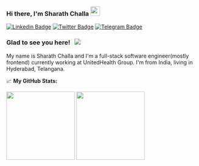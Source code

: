 ### Hi there,  I'm Sharath Challa <img src="https://media.giphy.com/media/hvRJCLFzcasrR4ia7z/giphy.gif" width="25px">
[![Linkedin Badge](https://img.shields.io/badge/-LinkedIn-0e76a8?style=flat-square&logo=Linkedin&logoColor=white)](https://linkedin.com/in/src200)
[![Twitter Badge](https://img.shields.io/badge/-Twitter-00acee?style=flat-square&logo=Twitter&logoColor=white)](https://twitter.com/src200)
[![Telegram Badge](https://img.shields.io/badge/-Telegram-0088cc?style=flat-square&logo=Telegram&logoColor=white)](https://t.me/src200)
### Glad to see you here! &nbsp; ![](https://visitor-badge.glitch.me/badge?page_id=src200.src200)

My name is Sharath Challa and I'm a full-stack software engineer(mostly frontend) currently working at UnitedHealth Group.
I'm from India, living in Hyderabad, Telangana.


📈 **My GitHub Stats:**

<p>
  <img height="180em" src="https://github-readme-stats.vercel.app/api?username=src200&show_icons=true&hide_border=true&&count_private=true&include_all_commits=true&theme=synthwave" />
  <img height="180em" src="https://github-readme-stats.vercel.app/api/top-langs/?username=src200&exclude_repo=KNN-Image-Classification&show_icons=true&hide_border=true&layout=compact&langs_count=8&theme=synthwave"/>
</p>
